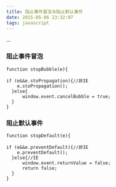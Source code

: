 ```yaml
---
title: 阻止事件冒泡与阻止默认事件
date: 2015-05-06 23:32:07
tags: javascript
---
```


...


<!-- more -->

### 阻止事件冒泡

```
function stopBubble(e){

if (e&&e.stoPropagation){//非IE
    e.stoPropagation();
  }else{
      window.event.cancelBubble = true;
  }
}
```

### 阻止默认事件

```
function stopDefault(e){

if (e&&e.preventDefault){//非IE
    e.preventDefault();
  }else{//IE
      window.event.returnValue = false;
      return false;
  }
}
```